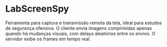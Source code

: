# LabScreenSpy
 Ferramenta  para captura e transmissão remota da tela, ideal para estudos de segurança ofensiva. O cliente envia imagens comprimidas apenas quando há mudanças visuais, com delays aleatórios entre os envios. O servidor exibe os frames em tempo real.
